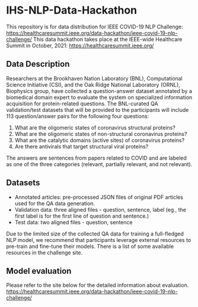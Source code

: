 # IHS-NLP-Data-Hackathon
This repository is for data distribution for IEEE COVID-19 NLP Challenge: https://healthcaresummit.ieee.org/data-hackathon/ieee-covid-19-nlp-challenge/
This data hackathon takes place at the IEEE-wide Healthcare Summit in October, 2021: https://healthcaresummit.ieee.org/

## Data Description
Researchers at the Brookhaven Nation Laboratory (BNL), Computational Science Initiative (CSI), and the Oak Ridge National Laboratory (ORNL), Biophysics group, have collected a question-answer dataset annotated by a biomedical domain expert to evaluate the system on specialized information acquisition for protein-related questions.
The BNL-curated QA validation/test datasets that will be provided to the participants will include 113 question/answer pairs for the following four questions:

1.	What are the oligomeric states of coronavirus structural proteins?
2.	What are the oligomeric states of non-structural coronavirus proteins?
3.	What are the catalytic domains (active sites) of coronavirus proteins?
4.	Are there antivirals that target structural viral proteins?

The answers are sentences from papers related to COVID and are labeled as one of the three categories (relevant, partially relevant, and not relevant). 

## Datasets
* Annotated articles: pre-processed JSON files of original PDF articles used for the QA data generation. 
* Validation data: three aligned files - question, sentence, label (eg., the first label is for the first line of question and sentence.)
* Test data: two aligned files - question, sentence

Due to the limited size of the collected QA data for training a full-fledged NLP model, we recommend that participants leverage external resources to pre-train and fine-tune their models.
There is a list of some available resources in the challenge site.

## Model evaluation
Please refer to the site below for the detailed information about evaluation.
https://healthcaresummit.ieee.org/data-hackathon/ieee-covid-19-nlp-challenge/
